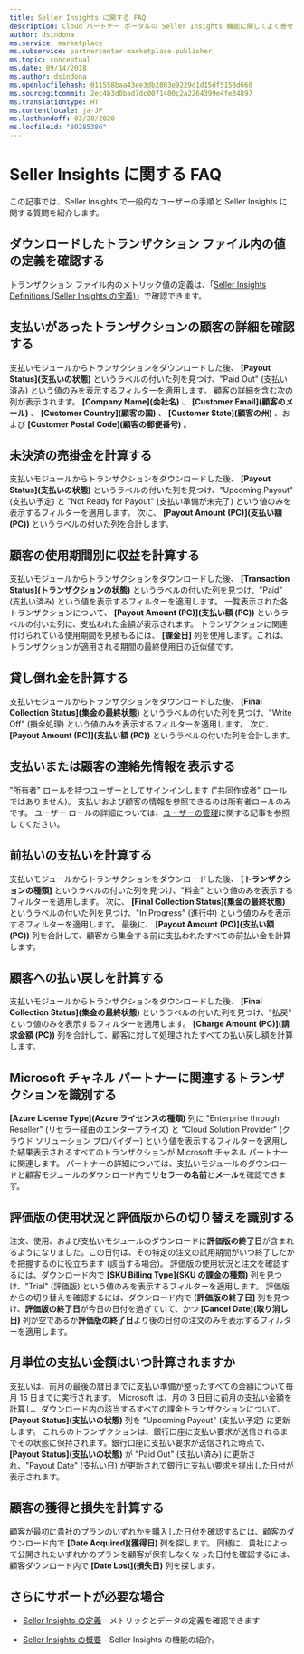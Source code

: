 ```yaml
---
title: Seller Insights に関する FAQ
description: Cloud パートナー ポータルの Seller Insights 機能に関してよく寄せられる質問。
author: dsindona
ms.service: marketplace
ms.subservice: partnercenter-marketplace-publisher
ms.topic: conceptual
ms.date: 09/14/2018
ms.author: dsindona
ms.openlocfilehash: 011558baa43ee3db2803e9229d1d15df5158d668
ms.sourcegitcommit: 2ec4b3d0bad7dc0071400c2a2264399e4fe34897
ms.translationtype: HT
ms.contentlocale: ja-JP
ms.lasthandoff: 03/28/2020
ms.locfileid: "80285386"
---
```

<a name="seller-insights-faq"></a>Seller Insights に関する FAQ
===================

この記事では、Seller Insights で一般的なユーザーの手順と Seller Insights に関する質問を紹介します。


<a name="find-definitions-for-the-values-in-the-downloaded-transaction-file"></a>ダウンロードしたトランザクション ファイル内の値の定義を確認する
------------------------------------------------------------------

トランザクション ファイル内のメトリック値の定義は、「[Seller Insights Definitions (Seller Insights の定義)](./si-insights-definitions-v4.md)」で確認できます。


<a name="see-customer-details-of-transactions-for-which-ive-been-paid"></a>支払いがあったトランザクションの顧客の詳細を確認する
-------------------------------------------------------------

支払いモジュールからトランザクションをダウンロードした後、 **[Payout Status]\(支払いの状態\)** というラベルの付いた列を見つけ、"Paid Out" (支払い済み) という値のみを表示するフィルターを適用します。 顧客の詳細を含む次の列が表示されます。 **[Company Name]\(会社名\)** 、 **[Customer Email]\(顧客のメール\)** 、 **[Customer Country]\(顧客の国\)** 、 **[Customer State]\(顧客の州\)** 、および **[Customer Postal Code]\(顧客の郵便番号\)** 。


<a name="calculate-my-open-accounts-receivable"></a>未決済の売掛金を計算する
-------------------------------------

支払いモジュールからトランザクションをダウンロードした後、 **[Payout Status]\(支払いの状態\)** というラベルの付いた列を見つけ、"Upcoming Payout" (支払い予定) と "Not Ready for Payout" (支払い準備が未完了) という値のみを表示するフィルターを適用します。 次に、 **[Payout Amount (PC)]\(支払い額 (PC)\)** というラベルの付いた列を合計します。


<a name="calculate-revenue-by-customer-usage-period"></a>顧客の使用期間別に収益を計算する
------------------------------------------

支払いモジュールからトランザクションをダウンロードした後、 **[Transaction Status]\(トランザクションの状態\)** というラベルの付いた列を見つけ、"Paid" (支払い済み) という値を表示するフィルターを適用します。   一覧表示された各トランザクションについて、 **[Payout Amount (PC)]\(支払い額 (PC)\)** というラベルの付いた列に、支払われた金額が表示されます。  トランザクションに関連付けられている使用期間を見積もるには、 **[課金日]** 列を使用します。これは、トランザクションが適用される期間の最終使用日の近似値です。


<a name="calculate-your-bad-debt"></a>貸し倒れ金を計算する
---------------------

支払いモジュールからトランザクションをダウンロードした後、 **[Final Collection Status]\(集金の最終状態\)** というラベルの付いた列を見つけ、"Write Off" (損金処理) という値のみを表示するフィルターを適用します。 次に、 **[Payout Amount (PC)]\(支払い額 (PC)\)** というラベルの付いた列を合計します。


<a name="view-payout-or-customer-contact-information"></a>支払いまたは顧客の連絡先情報を表示する
-------------------------------------------

"所有者" ロールを持つユーザーとしてサインインします ("共同作成者" ロールではありません)。 支払いおよび顧客の情報を参照できるのは所有者ロールのみです。 ユーザー ロールの詳細については、[ユーザーの管理](./cloud-partner-portal-manage-users.md)に関する記事を参照してください。


<a name="calculate-my-advance-payouts"></a>前払いの支払いを計算する
----------------------------

支払いモジュールからトランザクションをダウンロードした後、 **[トランザクションの種類]** というラベルの付いた列を見つけ、"料金" という値のみを表示するフィルターを適用します。 次に、 **[Final Collection Status]\(集金の最終状態\)** というラベルの付いた列を見つけ、"In Progress" (進行中) という値のみを表示するフィルターを適用します。 最後に、 **[Payout Amount (PC)]\(支払い額 (PC)\)** 列を合計して、顧客から集金する前に支払われたすべての前払い金を計算します。


<a name="calculate-customer-refunds"></a>顧客への払い戻しを計算する
--------------------------

支払いモジュールからトランザクションをダウンロードした後、 **[Final Collection Status]\(集金の最終状態\)** というラベルの付いた列を見つけ、"払戻" という値のみを表示するフィルターを適用します。 **[Charge Amount (PC)]\(請求金額 (PC)\)** 列を合計して、顧客に対して処理されたすべての払い戻し額を計算します。


<a name="identify-which-transactions-involved-a-microsoft-channel-partner"></a>Microsoft チャネル パートナーに関連するトランザクションを識別する
----------------------------------------------------------------

**[Azure License Type]\(Azure ライセンスの種類\)** 列に "Enterprise through Reseller" (リセラー経由のエンタープライズ) と "Cloud Solution Provider" (クラウド ソリューション プロバイダー) という値を表示するフィルターを適用した結果表示されるすべてのトランザクションが Microsoft チャネル パートナーに関連します。 パートナーの詳細については、支払いモジュールのダウンロードと顧客モジュールのダウンロード内で**リセラーの名前**と**メール**を確認できます。


<a name="identify-trial-usage-and-trial-conversions"></a>評価版の使用状況と評価版からの切り替えを識別する
------------------------------------------

注文、使用、および支払いモジュールのダウンロードに**評価版の終了日**が含まれるようになりました。この日付は、その特定の注文の試用期間がいつ終了したかを把握するのに役立ちます (該当する場合)。 評価版の使用状況と注文を確認するには、ダウンロード内で **[SKU Billing Type]\(SKU の課金の種類\)** 列を見つけ、"Trial" (評価版) という値のみを表示するフィルターを適用します。 評価版からの切り替えを確認するには、ダウンロード内で **[評価版の終了日]** 列を見つけ、**評価版の終了日**が今日の日付を過ぎていて、かつ **[Cancel Date]\(取り消し日\)** 列が空であるか**評価版の終了日**より後の日付の注文のみを表示するフィルターを適用します。


<a name="when-is-my-monthly-payout-calculated"></a>月単位の支払い金額はいつ計算されますか
------------------------------------

支払いは、前月の最後の暦日までに支払い準備が整ったすべての金額について毎月 15 日までに実行されます。 Microsoft は、月の 3 日目に前月の支払い金額を計算し、ダウンロード内の該当するすべての課金トランザクションについて、 **[Payout Status]\(支払いの状態\)** 列を "Upcoming Payout" (支払い予定) に更新します。 これらのトランザクションは、銀行口座に支払い要求が送信されるまでその状態に保持されます。銀行口座に支払い要求が送信された時点で、 **[Payout Status]\(支払いの状態\)** が "Paid Out" (支払い済み) に更新され、"Payout Date" (支払い日) が更新されて銀行に支払い要求を提出した日付が表示されます。


<a name="calculate-customer-acquisition-and-loss"></a>顧客の獲得と損失を計算する
---------------------------------------

顧客が最初に貴社のプランのいずれかを購入した日付を確認するには、顧客のダウンロード内で **[Date Acquired]\(獲得日\)** 列を探します。 同様に、貴社によって公開されたいずれかのプランを顧客が保有しなくなった日付を確認するには、顧客ダウンロード内で **[Date Lost]\(損失日\)** 列を探します。


<a name="finding-more-help"></a>さらにサポートが必要な場合
-----------------

- [Seller Insights の定義](./si-insights-definitions-v4.md) - メトリックとデータの定義を確認できます

- [Seller Insights の概要](./si-getting-started.md) - Seller Insights の機能の紹介。

